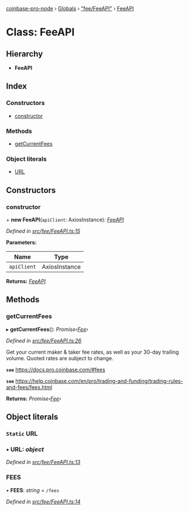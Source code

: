 [coinbase-pro-node](../README.md) › [Globals](../globals.md) › ["fee/FeeAPI"](../modules/_fee_feeapi_.md) › [FeeAPI](_fee_feeapi_.feeapi.md)

# Class: FeeAPI

## Hierarchy

- **FeeAPI**

## Index

### Constructors

- [constructor](_fee_feeapi_.feeapi.md#constructor)

### Methods

- [getCurrentFees](_fee_feeapi_.feeapi.md#getcurrentfees)

### Object literals

- [URL](_fee_feeapi_.feeapi.md#static-url)

## Constructors

### constructor

\+ **new FeeAPI**(`apiClient`: AxiosInstance): _[FeeAPI](_fee_feeapi_.feeapi.md)_

_Defined in [src/fee/FeeAPI.ts:15](https://github.com/bennyn/coinbase-pro-node/blob/c83e588/src/fee/FeeAPI.ts#L15)_

**Parameters:**

| Name        | Type          |
| ----------- | ------------- |
| `apiClient` | AxiosInstance |

**Returns:** _[FeeAPI](_fee_feeapi_.feeapi.md)_

## Methods

### getCurrentFees

▸ **getCurrentFees**(): _Promise‹[Fee](../interfaces/_fee_feeapi_.fee.md)›_

_Defined in [src/fee/FeeAPI.ts:26](https://github.com/bennyn/coinbase-pro-node/blob/c83e588/src/fee/FeeAPI.ts#L26)_

Get your current maker & taker fee rates, as well as your 30-day trailing volume. Quoted rates are subject to change.

**`see`** https://docs.pro.coinbase.com/#fees

**`see`** https://help.coinbase.com/en/pro/trading-and-funding/trading-rules-and-fees/fees.html

**Returns:** _Promise‹[Fee](../interfaces/_fee_feeapi_.fee.md)›_

## Object literals

### `Static` URL

### ▪ **URL**: _object_

_Defined in [src/fee/FeeAPI.ts:13](https://github.com/bennyn/coinbase-pro-node/blob/c83e588/src/fee/FeeAPI.ts#L13)_

### FEES

• **FEES**: _string_ = `/fees`

_Defined in [src/fee/FeeAPI.ts:14](https://github.com/bennyn/coinbase-pro-node/blob/c83e588/src/fee/FeeAPI.ts#L14)_
